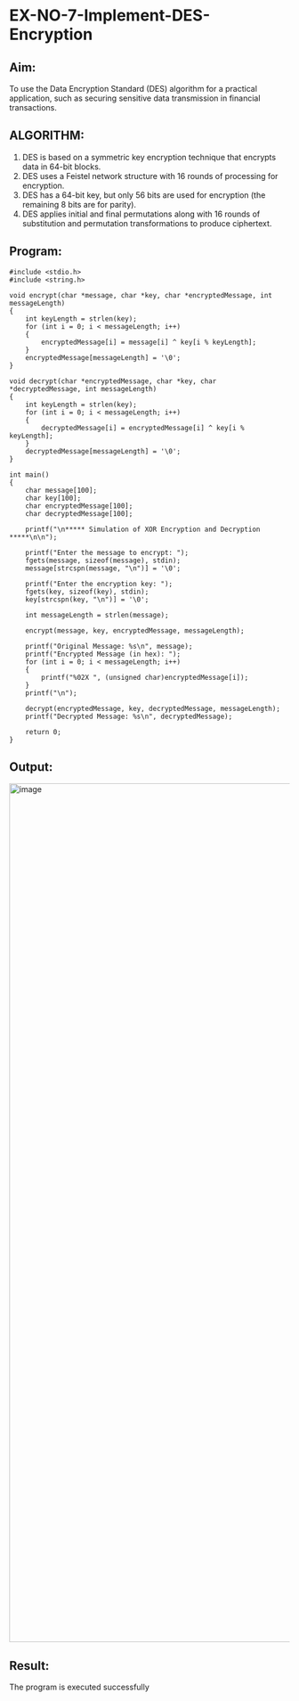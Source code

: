 # EX-NO-7-Implement-DES-Encryption

## Aim:

To use the Data Encryption Standard (DES) algorithm for a practical application, such as securing sensitive data transmission in financial transactions.

## ALGORITHM:

1. DES is based on a symmetric key encryption technique that encrypts data in 64-bit blocks.
2. DES uses a Feistel network structure with 16 rounds of processing for encryption.
3. DES has a 64-bit key, but only 56 bits are used for encryption (the remaining 8 bits are for parity).
4. DES applies initial and final permutations along with 16 rounds of substitution and permutation transformations to produce ciphertext.

## Program:
```
#include <stdio.h>
#include <string.h>

void encrypt(char *message, char *key, char *encryptedMessage, int messageLength)  
{ 
    int keyLength = strlen(key); 
    for (int i = 0; i < messageLength; i++) 
    { 
        encryptedMessage[i] = message[i] ^ key[i % keyLength]; 
    } 
    encryptedMessage[messageLength] = '\0'; 
} 

void decrypt(char *encryptedMessage, char *key, char *decryptedMessage, int messageLength)  
{ 
    int keyLength = strlen(key); 
    for (int i = 0; i < messageLength; i++) 
    { 
        decryptedMessage[i] = encryptedMessage[i] ^ key[i % keyLength]; 
    } 
    decryptedMessage[messageLength] = '\0'; 
} 

int main() 
{ 
    char message[100]; 
    char key[100]; 
    char encryptedMessage[100]; 
    char decryptedMessage[100];  

    printf("\n***** Simulation of XOR Encryption and Decryption *****\n\n"); 

    printf("Enter the message to encrypt: "); 
    fgets(message, sizeof(message), stdin); 
    message[strcspn(message, "\n")] = '\0'; 

    printf("Enter the encryption key: "); 
    fgets(key, sizeof(key), stdin); 
    key[strcspn(key, "\n")] = '\0'; 

    int messageLength = strlen(message); 

    encrypt(message, key, encryptedMessage, messageLength); 

    printf("Original Message: %s\n", message); 
    printf("Encrypted Message (in hex): "); 
    for (int i = 0; i < messageLength; i++) 
    { 
        printf("%02X ", (unsigned char)encryptedMessage[i]); 
    } 
    printf("\n"); 
                                                            
    decrypt(encryptedMessage, key, decryptedMessage, messageLength); 
    printf("Decrypted Message: %s\n", decryptedMessage); 

    return 0; 
}
```



## Output:
<img width="2864" height="1542" alt="image" src="https://github.com/user-attachments/assets/28e2cfb8-79da-47f1-8485-eeb971c15ea2" />


## Result:
  The program is executed successfully

